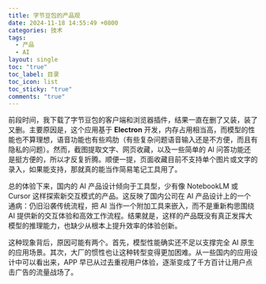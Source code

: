 ```yaml
---
title: 字节豆包的产品观
date: 2024-11-18 14:55:49 +0800
categories: 技术
tags:
  - 产品
  - AI
layout: single
toc: "true"
toc_label: 目录
toc_icon: list
toc_sticky: "true"
comments: "true"
---
```

前段时间，我下载了字节豆包的客户端和浏览器插件，结果一直在删了又装，装了又删。主要原因是，这个应用基于 **Electron** 开发，内存占用相当高，而模型的性能也不算理想，语音功能也有些鸡肋（有些复杂问题语音输入还是不方便，而且有隐私的问题）。然而，截图提取文字、网页收藏，以及一些简单的 AI 问答功能还是挺方便的，所以才反复折腾。顺便一提，页面收藏目前不支持单个图片或文字的录入，如果能支持，那就真的能当作简易笔记工具用了。

总的体验下来，国内的 AI 产品设计倾向于工具型，少有像 NotebookLM 或 Cursor 这样探索新交互模式的产品。这反映了国内公司在 AI 产品设计上的一个通病：仍旧沿袭传统流程，把 AI 当作一个附加工具来嵌入，而不是重新构思围绕 AI 提供新的交互体验和高效工作流程。结果就是，这样的产品既没有真正发挥大模型的推理能力，也缺少从根本上提升效率的体验创新。

这种现象背后，原因可能有两个。首先，模型性能确实还不足以支撑完全 AI 原生的应用场景。其次，大厂的惯性也让这种转型变得更加困难。从一些国内的应用设计中可以看出来，APP 早已从过去重视用户体验，逐渐变成了千方百计让用户点击广告的流量战场了。




